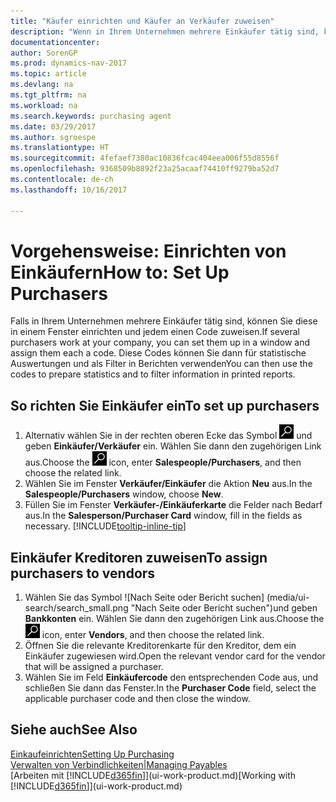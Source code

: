 ```yaml
---
title: "Käufer einrichten und Käufer an Verkäufer zuweisen"
description: "Wenn in Ihrem Unternehmen mehrere Einkäufer tätig sind, können Sie diese für statistische Analyse organisieren."
documentationcenter: 
author: SorenGP
ms.prod: dynamics-nav-2017
ms.topic: article
ms.devlang: na
ms.tgt_pltfrm: na
ms.workload: na
ms.search.keywords: purchasing agent
ms.date: 03/29/2017
ms.author: sgroespe
ms.translationtype: HT
ms.sourcegitcommit: 4fefaef7380ac10836fcac404eea006f55d8556f
ms.openlocfilehash: 9368509b8892f23a25acaaf74410ff9279ba52d7
ms.contentlocale: de-ch
ms.lasthandoff: 10/16/2017

---
```

# <a name="how-to-set-up-purchasers"></a><span data-ttu-id="5b29f-103">Vorgehensweise: Einrichten von Einkäufern</span><span class="sxs-lookup"><span data-stu-id="5b29f-103">How to: Set Up Purchasers</span></span>
<span data-ttu-id="5b29f-104">Falls in Ihrem Unternehmen mehrere Einkäufer tätig sind, können Sie diese in einem Fenster einrichten und jedem einen Code zuweisen.</span><span class="sxs-lookup"><span data-stu-id="5b29f-104">If several purchasers work at your company, you can set them up in a window and assign them each a code.</span></span> <span data-ttu-id="5b29f-105">Diese Codes können Sie dann für statistische Auswertungen und als Filter in Berichten verwenden</span><span class="sxs-lookup"><span data-stu-id="5b29f-105">You can then use the codes to prepare statistics and to filter information in printed reports.</span></span>

## <a name="to-set-up-purchasers"></a><span data-ttu-id="5b29f-106">So richten Sie Einkäufer ein</span><span class="sxs-lookup"><span data-stu-id="5b29f-106">To set up purchasers</span></span>
1. <span data-ttu-id="5b29f-107">Alternativ wählen Sie in der rechten oberen Ecke das Symbol ![Nach Seite oder Bericht suchen](media/ui-search/search_small.png "Nach Seite oder Bericht suchen") und geben **Einkäufer/Verkäufer** ein. Wählen Sie dann den zugehörigen Link aus.</span><span class="sxs-lookup"><span data-stu-id="5b29f-107">Choose the ![Search for Page or Report](media/ui-search/search_small.png "Search for Page or Report icon") icon, enter **Salespeople/Purchasers**, and then choose the related link.</span></span>
2. <span data-ttu-id="5b29f-108">Wählen Sie im Fenster **Verkäufer/Einkäufer** die Aktion **Neu** aus.</span><span class="sxs-lookup"><span data-stu-id="5b29f-108">In the **Salespeople/Purchasers** window, choose **New**.</span></span>
3. <span data-ttu-id="5b29f-109">Füllen Sie im Fenster **Verkäufer-/Einkäuferkarte** die Felder nach Bedarf aus.</span><span class="sxs-lookup"><span data-stu-id="5b29f-109">In the **Salesperson/Purchaser Card** window, fill in the fields as necessary.</span></span> [!INCLUDE[tooltip-inline-tip](includes/tooltip-inline-tip_md.md)]

## <a name="to-assign-purchasers-to-vendors"></a><span data-ttu-id="5b29f-110">Einkäufer Kreditoren zuweisen</span><span class="sxs-lookup"><span data-stu-id="5b29f-110">To assign purchasers to vendors</span></span>
1. <span data-ttu-id="5b29f-111">Wählen Sie das Symbol ![Nach Seite oder Bericht suchen] (media/ui-search/search_small.png "Nach Seite oder Bericht suchen")und geben **Bankkonten** ein. Wählen Sie dann den zugehörigen Link aus.</span><span class="sxs-lookup"><span data-stu-id="5b29f-111">Choose the ![Search for Page or Report](media/ui-search/search_small.png "Search for Page or Report icon") icon, enter **Vendors**, and then choose the related link.</span></span>
2. <span data-ttu-id="5b29f-112">Öffnen Sie die relevante Kreditorenkarte für den Kreditor, dem ein Einkäufer zugewiesen wird.</span><span class="sxs-lookup"><span data-stu-id="5b29f-112">Open the relevant vendor card for the vendor that will be assigned a purchaser.</span></span>
3. <span data-ttu-id="5b29f-113">Wählen Sie im Feld **Einkäufercode** den entsprechenden Code aus, und schließen Sie dann das Fenster.</span><span class="sxs-lookup"><span data-stu-id="5b29f-113">In the **Purchaser Code** field, select the applicable purchaser code and then close the window.</span></span>

## <a name="see-also"></a><span data-ttu-id="5b29f-114">Siehe auch</span><span class="sxs-lookup"><span data-stu-id="5b29f-114">See Also</span></span>
[<span data-ttu-id="5b29f-115">Einkaufeinrichten</span><span class="sxs-lookup"><span data-stu-id="5b29f-115">Setting Up Purchasing</span></span>](purchasing-setup-purchasing.md)  
[<span data-ttu-id="5b29f-116">Verwalten von Verbindlichkeiten|</span><span class="sxs-lookup"><span data-stu-id="5b29f-116">Managing Payables</span></span>](payables-manage-payables.md)  
<span data-ttu-id="5b29f-117">[Arbeiten mit [!INCLUDE[d365fin](includes/d365fin_md.md)]](ui-work-product.md)</span><span class="sxs-lookup"><span data-stu-id="5b29f-117">[Working with [!INCLUDE[d365fin](includes/d365fin_md.md)]](ui-work-product.md)</span></span>

